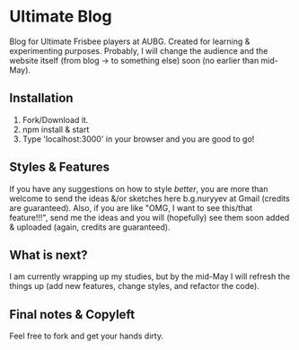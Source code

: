 # Ultimate Blog
Blog for Ultimate Frisbee players at AUBG. Created for learning & experimenting purposes. Probably, I will change the audience and the website itself (from blog -> to something else) soon (no earlier than mid-May).

## Installation
1. Fork/Download it.
2. npm install & start
3. Type 'localhost:3000' in your browser and you are good to go!

## Styles & Features
If you have any suggestions on how to style *better*, you are more than welcome to send the ideas &/or sketches here b.g.nuryyev at Gmail (credits are guaranteed). Also, if you are like "OMG, I want to see this/that feature!!!", send me the ideas and you will (hopefully) see them soon added & uploaded (again, credits are guaranteed). 

## What is next?
I am currently wrapping up my studies, but by the mid-May I will refresh the things up (add new features, change styles, and refactor the code). 

## Final notes & Copyleft
Feel free to fork and get your hands dirty.
